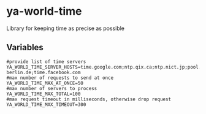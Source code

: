 # ya-world-time
Library for keeping time as precise as possible 


## Variables

```
#provide list of time servers
YA_WORLD_TIME_SERVER_HOSTS=time.google.com;ntp.qix.ca;ntp.nict.jp;pool.ntp.org;time.cloudflare.com;ntp.fizyka.umk.pl;time.apple.com;time.fu-berlin.de;time.facebook.com
#max number of requests to send at once
YA_WORLD_TIME_MAX_AT_ONCE=50 
#max number of servers to process
YA_WORLD_TIME_MAX_TOTAL=100 
#max request timeout in milliseconds, otherwise drop request
YA_WORLD_TIME_MAX_TIMEOUT=300 
```

